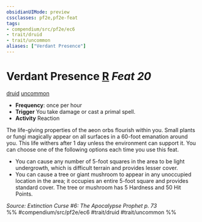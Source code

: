 ```yaml
---
obsidianUIMode: preview
cssclasses: pf2e,pf2e-feat
tags:
- compendium/src/pf2e/ec6
- trait/druid
- trait/uncommon
aliases: ["Verdant Presence"]
---
```

# Verdant Presence  [R](rules/core-rulebook/chapter-9-playing-the-game.md#Actions "Reaction") *Feat 20*  
[druid](rules/traits/druid.md "Druid Class Trait")  [uncommon](rules/traits/uncommon.md "Uncommon Rarity Trait")  

- **Frequency**: once per hour
- **Trigger** You take damage or cast a primal spell.
- **Activity** Reaction

The life-giving properties of the aeon orbs flourish within you. Small plants or fungi magically appear on all surfaces in a 60-foot emanation around you. This life withers after 1 day unless the environment can support it. You can choose one of the following options each time you use this feat.

- You can cause any number of 5-foot squares in the area to be light undergrowth, which is difficult terrain and provides lesser cover.
- You can cause a tree or giant mushroom to appear in any unoccupied location in the area; it occupies an entire 5-foot square and provides standard cover. The tree or mushroom has 5 Hardness and 50 Hit Points.

*Source: Extinction Curse #6: The Apocalypse Prophet p. 73*  
%% #compendium/src/pf2e/ec6 #trait/druid #trait/uncommon %%